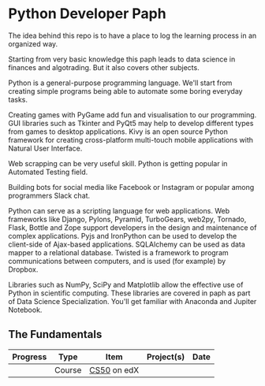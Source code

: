# Python Developer Paph

The idea behind this repo is to have a place to log the learning process in an organized way.

Starting from very basic knowledge this paph leads to data science in finances and algotrading. But it also covers other subjects. 

Python is a general-purpose programming language. We'll start from creating simple programs being able to automate some boring everyday tasks. 

Creating games with PyGame add fun and visualisation to our programming. GUI libraries such as Tkinter and PyQt5 may help to develop different types from games to desktop applications. Kivy is an open source Python framework for creating cross-platform multi-touch mobile applications with Natural User Interface.

Web scrapping can be very useful skill. Python is getting popular in Automated Testing field.

Building bots for social media like Facebook or Instagram or popular among programmers Slack chat.

Python can serve as a scripting language for web applications.  Web frameworks like Django, Pylons, Pyramid, TurboGears, web2py, Tornado, Flask, Bottle and Zope support developers in the design and maintenance of complex applications. Pyjs and IronPython can be used to develop the client-side of Ajax-based applications. SQLAlchemy can be used as data mapper to a relational database. Twisted is a framework to program communications between computers, and is used (for example) by Dropbox.

Libraries such as NumPy, SciPy and Matplotlib allow the effective use of Python in scientific computing. These libraries are covered in paph as part of Data Science Specialization. You'll get familiar with Anaconda and Jupiter Notebook.

## The Fundamentals

| Progress | Type | Item | Project(s) | Date |
| :------: | ------ | ------ | ------------ | :-------: |
|  | Course | [CS50](https://courses.edx.org/courses/course-v1%3AHarvardX%2BCS50%2BX/)  on edX |  ||

